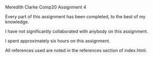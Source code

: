 Meredith Clarke
Comp20
Assignment 4

Every part of this assignment has been completed, to the best of my knowledge.

I have not significantly collaborated with anybody on this assignment.

I spent approximately six hours on this assignment.

All references used are noted in the references section of index.html.